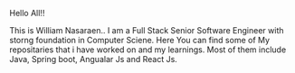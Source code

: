 Hello All!!

This is William Nasaraen..
I am a Full Stack Senior Software Engineer with storng foundation in Computer Sciene.
Here You can find some of My repositaries that i have worked on and my learnings.
Most of them include Java, Spring boot, Angualar Js and React Js.


<!---
msnasaraen/msnasaraen is a ✨ special ✨ repository because its `README.md` (this file) appears on your GitHub profile.
You can click the Preview link to take a look at your changes.
--->
